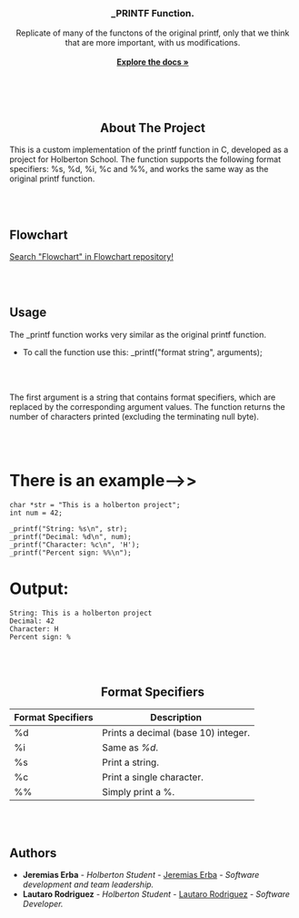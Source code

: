 <br/>
<p align="center">
  <h3 align="center">_PRINTF Function.</h3>

  <p align="center">
    Replicate of many of the functons of the original printf, only that we think that are more important, with us modifications.
    <br/>
    <br/>
    <a href="https://github.com/JereDev19/holbertonschool-printf"><strong>Explore the docs »</strong></a>
    <br/>
    <br/>
  </p>
</p>

<br>
</br>

<h2 align="center">About The Project</h2>

This is a custom implementation of the printf function in C, developed as a project for Holberton School. The function supports the following format specifiers: %s, %d, %i, %c and %%, and works the same way as the original printf function.

<br>
</br>

##  Flowchart

[Search "Flowchart" in Flowchart repository!](https://github.com/JereDev19/holbertonschool-printf/tree/main/FlowPrintf)

<br>
</br>

## Usage

The _printf function works very similar as the original printf function.

* To call the function use this: _printf("format string", arguments);

<br>
</br>

The first argument is a string that contains format specifiers, which are replaced by the corresponding argument values. The function returns the number of characters printed (excluding the terminating null byte).

<br>
</br>

# There is an example-->>

    char *str = "This is a holberton project";
    int num = 42;

    _printf("String: %s\n", str);
    _printf("Decimal: %d\n", num);
    _printf("Character: %c\n", 'H');
    _printf("Percent sign: %%\n");


# Output:

    String: This is a holberton project
    Decimal: 42
    Character: H
    Percent sign: %

<br>
</br>

<div align="center">

## Format Specifiers

| Format Specifiers | Description |
| --- | --- |
| %d | Prints a decimal (base 10) integer. |
| %i | Same as *%d*. |
| %s | Print a string. |
| %c | Print a single character. |
| %% | Simply print a %. |

</div>

<br>
</br>

## Authors

* **Jeremias Erba** - *Holberton Student* - [Jeremias Erba](https://github.com/JereDev19/) - *Software development and team leadership.*
* **Lautaro Rodriguez** - *Holberton Student* - [Lautaro Rodriguez](https://github.com/LautareteX/) - *Software Developer.*
